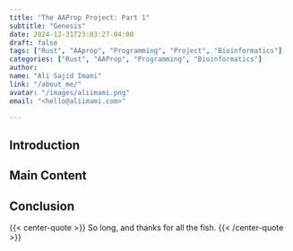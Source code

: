 ```yaml
---
title: "The AAProp Project: Part 1"
subtitle: "Genesis"
date: 2024-12-31T23:03:27-04:00
draft: false
tags: ["Rust", "AAprop", "Programming", "Project", "Bioinformatics"]
categories: ["Rust", "AAProp", "Programming", "Bioinformatics"]
author:
name: "Ali Sajid Imami"
link: "/about_me/"
avatar: "/images/aliimami.png"
email: "<hello@aliimami.com>"

---
```


## Introduction

<!-- Write the introduction here -->

## Main Content

<!-- Write the main content here -->

## Conclusion

<!-- Write the conclusion here -->

{{< center-quote >}}
So long, and thanks for all the fish.
{{< /center-quote >}}

